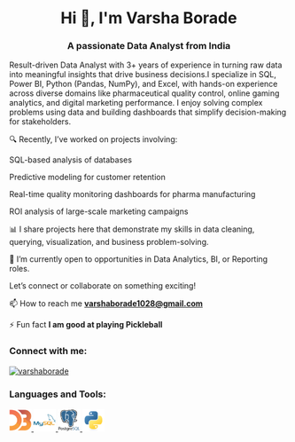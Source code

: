 <h1 align="center">Hi 👋, I'm Varsha Borade</h1>
<h3 align="center">A passionate Data Analyst from India</h3>

Result-driven Data Analyst with 3+ years of experience in turning raw data into meaningful insights that drive business decisions.I specialize in SQL, Power BI, Python (Pandas, NumPy), and Excel, with hands-on experience across diverse domains like pharmaceutical quality control, online gaming analytics, and digital marketing performance. I enjoy solving complex problems using data and building dashboards that simplify decision-making for stakeholders.

🔍 Recently, I’ve worked on projects involving:

SQL-based analysis of databases

Predictive modeling for customer retention

Real-time quality monitoring dashboards for pharma manufacturing

ROI analysis of large-scale marketing campaigns

📊 I share projects here that demonstrate my skills in data cleaning, querying, visualization, and business problem-solving.

🚀 I’m currently open to opportunities in Data Analytics, BI, or Reporting roles.

Let’s connect or collaborate on something exciting!

📫 How to reach me **varshaborade1028@gmail.com**

⚡ Fun fact **I am good at playing Pickleball**

<h3 align="left">Connect with me:</h3>
<p align="left">
<a href="https://linkedin.com/in/varshaborade" target="blank"><img align="center" src="https://raw.githubusercontent.com/rahuldkjain/github-profile-readme-generator/master/src/images/icons/Social/linked-in-alt.svg" alt="varshaborade" height="30" width="40" /></a>
</p>

<h3 align="left">Languages and Tools:</h3>
<p align="left"> <a href="https://d3js.org/" target="_blank" rel="noreferrer"> <img src="https://raw.githubusercontent.com/devicons/devicon/master/icons/d3js/d3js-original.svg" alt="d3js" width="40" height="40"/> </a> <a href="https://www.mysql.com/" target="_blank" rel="noreferrer"> <img src="https://raw.githubusercontent.com/devicons/devicon/master/icons/mysql/mysql-original-wordmark.svg" alt="mysql" width="40" height="40"/> </a> <a href="https://www.postgresql.org" target="_blank" rel="noreferrer"> <img src="https://raw.githubusercontent.com/devicons/devicon/master/icons/postgresql/postgresql-original-wordmark.svg" alt="postgresql" width="40" height="40"/> </a> <a href="https://www.python.org" target="_blank" rel="noreferrer"> <img src="https://raw.githubusercontent.com/devicons/devicon/master/icons/python/python-original.svg" alt="python" width="40" height="40"/> </a> </p>


